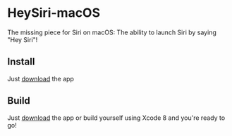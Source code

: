 # HeySiri-macOS
The missing piece for Siri on macOS: The ability to launch Siri by saying "Hey Siri"!

## Install
Just [download](HeySiri.dmg) the app 

## Build
Just [download](HeySiri.dmg) the app or build yourself using Xcode 8 and you're ready to go!
